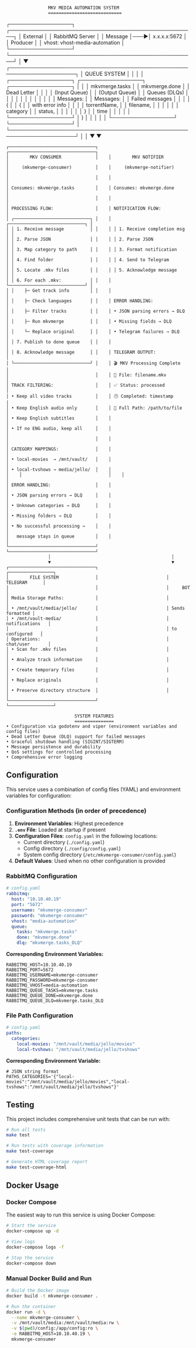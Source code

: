                     MKV MEDIA AUTOMATION SYSTEM
                    ============================

┌─────────────────┐    ┌───────────────────────────────────────────────────┐
│   External      │    │                RabbitMQ Server                    │
│   Message       │───▶│                x.x.x.x:5672                       │
│   Producer      │    │         vhost: vhost-media-automation             │
└─────────────────┘    └───────────────────────────────────────────────────┘
                                              │
                                              ▼
         ┌────────────────────────────────────────────────────────────────────┐
         │                        QUEUE SYSTEM                                │
         │                                                                    │
         │ ┌─────────────────┐    ┌─────────────────┐    ┌─────────────────┐  │
         │ │ mkvmerge.tasks  │    │  mkvmerge.done  │    │ Dead Letter     │  │
         │ │ (Input Queue)   │    │ (Output Queue)  │    │ Queues (DLQs)   │  │
         │ │                 │    │                 │    │                 │  │
         │ │ Messages:       │    │ Messages:       │    │ Failed messages │  │
         │ │ {               │    │ {               │    │ with error info │  │
         │ │   torrentName,  │    │   filename,     │    │                 │  │
         │ │   category      │    │   status,       │    │                 │  │
         │ │ }               │    │   time          │    │                 │  │
         │ └─────────────────┘    │ }               │    │                 │  │
         │                        └─────────────────┘    └─────────────────┘  │
         └────────────────────────────────────────────────────────────────────┘
                    │                              │
                    ▼                              ▼
    
    ┌─────────────────────────────────┐    ┌─────────────────────────────────┐
    │        MKV CONSUMER             │    │        MKV NOTIFIER             │
    │     (mkvmerge-consumer)         │    │     (mkvmerge-notifier)         │
    │                                 │    │                                 │
    │ Consumes: mkvmerge.tasks        │    │ Consumes: mkvmerge.done         │
    │                                 │    │                                 │
    │ PROCESSING FLOW:                │    │ NOTIFICATION FLOW:              │
    │ ┌─────────────────────────────┐ │    │ ┌─────────────────────────────┐ │
    │ │ 1. Receive message          │ │    │ │ 1. Receive completion msg   │ │
    │ │ 2. Parse JSON               │ │    │ │ 2. Parse JSON               │ │
    │ │ 3. Map category to path     │ │    │ │ 3. Format notification      │ │
    │ │ 4. Find folder              │ │    │ │ 4. Send to Telegram         │ │
    │ │ 5. Locate .mkv files        │ │    │ │ 5. Acknowledge message      │ │
    │ │ 6. For each .mkv:           │ │    │ └─────────────────────────────┘ │
    │ │    ├─ Get track info        │ │    │                                 │
    │ │    ├─ Check languages       │ │    │ ERROR HANDLING:                 │
    │ │    ├─ Filter tracks         │ │    │ • JSON parsing errors → DLQ     │
    │ │    ├─ Run mkvmerge          │ │    │ • Missing fields → DLQ          │
    │ │    └─ Replace original      │ │    │ • Telegram failures → DLQ       │
    │ │ 7. Publish to done queue    │ │    │                                 │
    │ │ 8. Acknowledge message      │ │    │ TELEGRAM OUTPUT:                │
    │ └─────────────────────────────┘ │    │ 🎬 MKV Processing Complete      │
    │                                 │    │ 📁 File: filename.mkv           │
    │ TRACK FILTERING:                │    │ ✅ Status: processed            │
    │ • Keep all video tracks         │    │ 🕒 Completed: timestamp         │
    │ • Keep English audio only       │    │ 📂 Full Path: /path/to/file     │
    │ • Keep English subtitles        │    │                                 │
    │ • If no ENG audio, keep all     │    │                                 │
    │                                 │    │                                 │
    │ CATEGORY MAPPINGS:              │    │                                 │
    │ • local-movies  → /mnt/vault/   │    │                                 │
    │ • local-tvshows → media/jello/  │    │                                 │    │                                 │    │                                 │
    │ ERROR HANDLING:                 │    │                                 │
    │ • JSON parsing errors → DLQ     │    │                                 │
    │ • Unknown categories → DLQ      │    │                                 │
    │ • Missing folders → DLQ         │    │                                 │
    │ • No successful processing →    │    │                                 │
    │   message stays in queue        │    │                                 │
    └─────────────────────────────────┘    └─────────────────────────────────┘
                    │                                              │
                    ▼                                              ▼
    ┌─────────────────────────────────┐                          ┌─────────────────┐
    │        FILE SYSTEM              │                          │   TELEGRAM      │
    │                                 │                          │     BOT         │
    │ Media Storage Paths:            │                          │                 │
    │ • /mnt/vault/media/jello/       │                          │ Sends formatted │
    │ • /mnt/vault-media/             │                          │ notifications   │
    │                                 │                          │ to configured   │
    │ Operations:                     │                          │ chat/user       │
    │ • Scan for .mkv files           │                          │                 │
    │ • Analyze track information     │                          │                 │
    │ • Create temporary files        │                          │                 │
    │ • Replace originals             │                          │                 │
    │ • Preserve directory structure  │                          │                 │
    └─────────────────────────────────┘                          └─────────────────┘

                              SYSTEM FEATURES
                              ===============
    • Configuration via godotenv and viper (environment variables and config files)
    • Dead Letter Queue (DLQ) support for failed messages
    • Graceful shutdown handling (SIGINT/SIGTERM)
    • Message persistence and durability
    • QoS settings for controlled processing
    • Comprehensive error logging

## Configuration

This service uses a combination of config files (YAML) and environment variables for configuration:

### Configuration Methods (in order of precedence)

1. **Environment Variables**: Highest precedence
2. **`.env` File**: Loaded at startup if present
3. **Configuration Files**: `config.yaml` in the following locations:
   - Current directory (`./config.yaml`)
   - Config directory (`./config/config.yaml`)
   - System config directory (`/etc/mkvmerge-consumer/config.yaml`)
4. **Default Values**: Used when no other configuration is provided

### RabbitMQ Configuration

```yaml
# config.yaml
rabbitmq:
  host: "10.10.40.19"
  port: "5672"
  username: "mkvmerge-consumer"
  password: "mkvmerge-consumer"
  vhost: "media-automation"
  queue:
    tasks: "mkvmerge.tasks"
    done: "mkvmerge.done"
    dlq: "mkvmerge.tasks_DLQ"
```

**Corresponding Environment Variables:**
```
RABBITMQ_HOST=10.10.40.19
RABBITMQ_PORT=5672
RABBITMQ_USERNAME=mkvmerge-consumer
RABBITMQ_PASSWORD=mkvmerge-consumer
RABBITMQ_VHOST=media-automation
RABBITMQ_QUEUE_TASKS=mkvmerge.tasks
RABBITMQ_QUEUE_DONE=mkvmerge.done
RABBITMQ_QUEUE_DLQ=mkvmerge.tasks_DLQ
```

### File Path Configuration

```yaml
# config.yaml
paths:
  categories:
    local-movies: "/mnt/vault/media/jello/movies"
    local-tvshows: "/mnt/vault/media/jello/tvshows"
```

**Corresponding Environment Variable:**
```
# JSON string format
PATHS_CATEGORIES='{"local-movies":"/mnt/vault/media/jello/movies","local-tvshows":"/mnt/vault/media/jello/tvshows"}'
```

## Testing

This project includes comprehensive unit tests that can be run with:

```bash
# Run all tests
make test

# Run tests with coverage information
make test-coverage

# Generate HTML coverage report
make test-coverage-html
```

## Docker Usage

### Docker Compose

The easiest way to run this service is using Docker Compose:

```bash
# Start the service
docker-compose up -d

# View logs
docker-compose logs -f

# Stop the service
docker-compose down
```

### Manual Docker Build and Run

```bash
# Build the Docker image
docker build -t mkvmerge-consumer .

# Run the container
docker run -d \
  --name mkvmerge-consumer \
  -v /mnt/vault/media:/mnt/vault/media:rw \
  -v $(pwd)/config:/app/config:ro \
  -e RABBITMQ_HOST=10.10.40.19 \
  mkvmerge-consumer
```